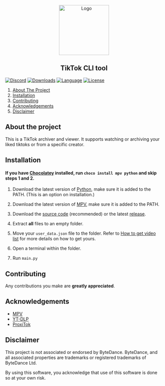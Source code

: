 <p align="center">
    <a href="https://github.com/nanometer5088/CLI-TikTok/">
        <img src="docs/assets/logo.png" alt="Logo" width="160" height="160">
    </a>

<h2 align="center"> TikTok CLI tool</h2>

[![Discord][discord-shield]][discord-url]
[![Downloads][downloads-shield]][downloads-url]
[![Language][language-shield]][language-url]
[![License][license-shield]][license-url]

<ol>
    <li><a href="#about-the-project">About The Project</a></li>
    <li><a href="#installation">Installation</a></li>
    <li><a href="#contributing">Contributing</a></li>
    <li><a href="#acknowledgements">Acknowledgements</a></li>
    <li><a href="#disclaimer">Disclaimer</a></li>
</ol>



## About the project
This is a TikTok archiver and viewer. It supports watching or archiving your liked tiktoks or from a specific creator.

## Installation

####    If you have [Chocolatey](https://chocolatey.org/) installed, run `choco install mpv python` and skip steps 1 and 2.

1) Download the latest version of [Python](https://www.python.org/downloads/), make sure it is added to the PATH. (This is an option on installation.)

2) Download the latest version of [MPV](https://mpv.io/installation/), make sure it is added to the PATH.

3) Download the [source code](https://github.com/nanometer5088/CLI-TikTok/archive/refs/heads/main.zip) (recommended) or the latest [release](https://github.com/nanometer5088/CLI-TikTok/releases).

4) Extract **all** files to an empty folder.

5) Move your `user_data.json` file to the folder. Refer to [How to get video list](https://github.com/nanometer5088/CLI-TikTok/blob/main/docs/HowToGetVideoList.md) for more details on how to get yours.

6) Open a terminal within the folder.

7) Run `main.py`

## Contributing

Any contributions you make are **greatly appreciated**.

## Acknowledgements

- [MPV](https://mpv.io/)
- [YT-DLP](https://github.com/yt-dlp/yt-dlp)
- [ProxiTok](https://github.com/pablouser1/ProxiTok)

## Disclaimer
This project is not associated or endorsed by ByteDance. ByteDance, and all associated properties are trademarks or registered trademarks of ByteDance Ltd.

By using this software, you acknowledge that use of this software is done so at your own risk.



[downloads-shield]: https://img.shields.io/github/downloads/nanometer5088/CLI-TikTok/total?style=for-the-badge&logo=github
[downloads-url]: https://github.com/nanometer5088/CLI-TikTok/releases/latest

[language-shield]: https://img.shields.io/github/languages/top/nanometer5088/CLI-TikTok?logo=python&logoColor=yellow&style=for-the-badge
[language-url]: https://www.python.org/

[license-shield]: https://img.shields.io/github/license/nanometer5088/CLI-TikTok?style=for-the-badge
[license-url]: https://github.com/nanometer5088/CLI-TikTok/blob/main/LICENSE

[discord-shield]: https://img.shields.io/discord/1068543728274382868?color=7289da&label=Support&logo=discord&logoColor=7289da&style=for-the-badge
[discord-url]: https://discord.gg/7qK8sfEq2q
[discord-banner]: https://discordapp.com/api/guilds/1068543728274382868/widget.png?style=banner2

